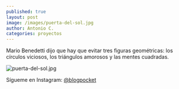 ```yaml
---
published: true
layout: post
image: /images/puerta-del-sol.jpg
author: Antonio C.
categories: proyectos
---
```

Mario Benedetti dijo que hay que evitar tres figuras geométricas: los círculos viciosos, los triángulos amorosos y las mentes cuadradas. 

![puerta-del-sol.jpg]({{site.baseurl}}/images/puerta-del-sol.jpg)

Sígueme en Instagram: [@blogpocket](https://www.instagram.com/blogpocket)
